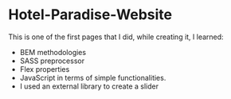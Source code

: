# Hotel-Paradise-Website
This is one of the first pages that I did, while creating it, I learned:
- BEM methodologies
- SASS preprocessor
- Flex properties
- JavaScript in terms of simple functionalities.
- I used an external library to create a slider
